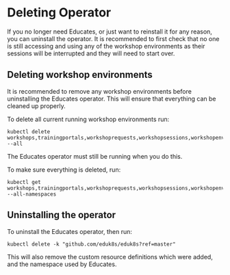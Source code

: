 Deleting Operator
=================

If you no longer need Educates, or just want to reinstall it for any reason, you can uninstall the operator. It is recommended to first check that no one is still accessing and using any of the workshop environments as their sessions will be interrupted and they will need to start over.

Deleting workshop environments
------------------------------

It is recommended to remove any workshop environments before uninstalling the Educates operator. This will ensure that everything can be cleaned up properly.

To delete all current running workshop environments run:

```
kubectl delete workshops,trainingportals,workshoprequests,workshopsessions,workshopenvironments --all
```

The Educates operator must still be running when you do this.

To make sure everything is deleted, run:

```
kubectl get workshops,trainingportals,workshoprequests,workshopsessions,workshopenvironments --all-namespaces
```

Uninstalling the operator
-------------------------

To uninstall the Educates operator, then run:

```
kubectl delete -k "github.com/eduk8s/eduk8s?ref=master"
```

This will also remove the custom resource definitions which were added, and the namespace used by Educates.
